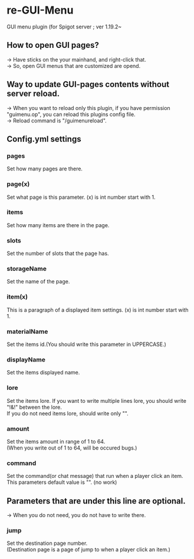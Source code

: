 # re-GUI-Menu
GUI menu plugin (for Spigot server ; ver 1.19.2~  
  
## How to open GUI pages?  
-> Have sticks on the your mainhand, and right-click that.  
-> So, open GUI menus that are customized are opend.  
  
## Way to update GUI-pages contents without server reload.
-> When you want to reload only this plugin, if you have permission "guimenu.op", you can reload this plugins config file.  
-> Reload command is "/guimenureload".  
## Config.yml settings  
### pages  
Set how many pages are there.  
### page(x)  
Set what page is this parameter. (x) is int number start with 1.  
### items  
Set how many items are there in the page.  
### slots  
Set the number of slots that the page has.  
### storageName  
Set the name of the page.  
### item(x)  
This is a paragraph of a displayed item settings. (x) is int number start with 1.  
### materialName  
Set the items id.(You should write this parameter in UPPERCASE.)  
### displayName  
Set the items displayed name.  
### lore  
Set the items lore. If you want to write multiple lines lore, you should write "!&!" between the lore.  
If you do not need items lore, should write only "".  
### amount  
Set the items amount in range of 1 to 64.  
(When you write out of 1 to 64, will be occured bugs.)  
### command  
Set the command(or chat message) that run when a player click an item.  
This parameters default value is "". (no work)  
## Parameters that are under this line are optional.  
-> When you do not need, you do not have to write there.  
### jump
Set the destination page number.  
(Destination page is a page of jump to when a player click an item.)  

